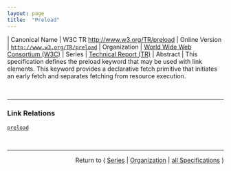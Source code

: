 ```yaml
---
layout: page
title:  "Preload"
---
```


| Canonical Name | W3C TR http://www.w3.org/TR/preload
| Online Version | [`http://www.w3.org/TR/preload`](http://www.w3.org/TR/preload)
| Organization | [World Wide Web Consortium (W3C)](..)
| Series | [Technical Report (TR)](.)
| Abstract | This specification defines the preload keyword that may be used with link elements. This keyword provides a declarative fetch primitive that initiates an early fetch and separates fetching from resource execution.

<br/>
<hr/>

### Link Relations

[`preload`](/concepts/link-relation/preload "This specification defines the preload keyword that may be used with link elements. This keyword provides a declarative fetch primitive that initiates an early fetch and separates fetching from resource execution.")



<br/>
<hr/>

<p style="text-align: right">Return to ( <a href="./">Series</a> | <a href="../">Organization</a> | <a href="../../">all Specifications</a> )</p>